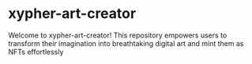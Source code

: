 # xypher-art-creator
Welcome to xypher-art-creator! This repository empowers users to transform their imagination into breathtaking digital art and mint them as NFTs effortlessly
